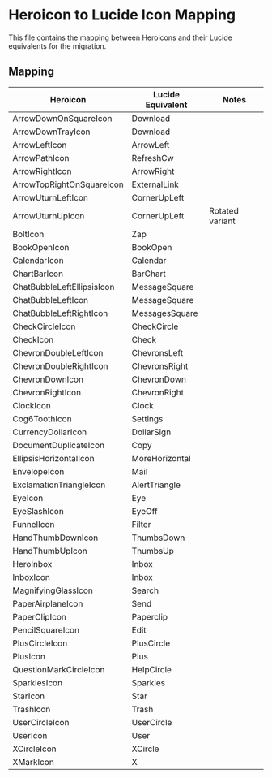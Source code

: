 # Heroicon to Lucide Icon Mapping

This file contains the mapping between Heroicons and their Lucide equivalents for the migration.

## Mapping

| Heroicon                   | Lucide Equivalent | Notes           |
| -------------------------- | ----------------- | --------------- |
| ArrowDownOnSquareIcon      | Download          |                 |
| ArrowDownTrayIcon          | Download          |                 |
| ArrowLeftIcon              | ArrowLeft         |                 |
| ArrowPathIcon              | RefreshCw         |                 |
| ArrowRightIcon             | ArrowRight        |                 |
| ArrowTopRightOnSquareIcon  | ExternalLink      |                 |
| ArrowUturnLeftIcon         | CornerUpLeft      |                 |
| ArrowUturnUpIcon           | CornerUpLeft      | Rotated variant |
| BoltIcon                   | Zap               |                 |
| BookOpenIcon               | BookOpen          |                 |
| CalendarIcon               | Calendar          |                 |
| ChartBarIcon               | BarChart          |                 |
| ChatBubbleLeftEllipsisIcon | MessageSquare     |                 |
| ChatBubbleLeftIcon         | MessageSquare     |                 |
| ChatBubbleLeftRightIcon    | MessagesSquare    |                 |
| CheckCircleIcon            | CheckCircle       |                 |
| CheckIcon                  | Check             |                 |
| ChevronDoubleLeftIcon      | ChevronsLeft      |                 |
| ChevronDoubleRightIcon     | ChevronsRight     |                 |
| ChevronDownIcon            | ChevronDown       |                 |
| ChevronRightIcon           | ChevronRight      |                 |
| ClockIcon                  | Clock             |                 |
| Cog6ToothIcon              | Settings          |                 |
| CurrencyDollarIcon         | DollarSign        |                 |
| DocumentDuplicateIcon      | Copy              |                 |
| EllipsisHorizontalIcon     | MoreHorizontal    |                 |
| EnvelopeIcon               | Mail              |                 |
| ExclamationTriangleIcon    | AlertTriangle     |                 |
| EyeIcon                    | Eye               |                 |
| EyeSlashIcon               | EyeOff            |                 |
| FunnelIcon                 | Filter            |                 |
| HandThumbDownIcon          | ThumbsDown        |                 |
| HandThumbUpIcon            | ThumbsUp          |                 |
| HeroInbox                  | Inbox             |                 |
| InboxIcon                  | Inbox             |                 |
| MagnifyingGlassIcon        | Search            |                 |
| PaperAirplaneIcon          | Send              |                 |
| PaperClipIcon              | Paperclip         |                 |
| PencilSquareIcon           | Edit              |                 |
| PlusCircleIcon             | PlusCircle        |                 |
| PlusIcon                   | Plus              |                 |
| QuestionMarkCircleIcon     | HelpCircle        |                 |
| SparklesIcon               | Sparkles          |                 |
| StarIcon                   | Star              |                 |
| TrashIcon                  | Trash             |                 |
| UserCircleIcon             | UserCircle        |                 |
| UserIcon                   | User              |                 |
| XCircleIcon                | XCircle           |                 |
| XMarkIcon                  | X                 |                 |
